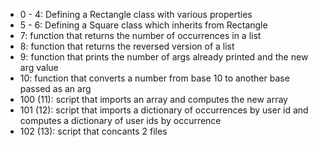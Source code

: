 - 0 - 4: Defining a Rectangle class with various properties
- 5 - 6: Defining a Square class which inherits from Rectangle
- 7: function that returns the number of occurrences in a list
- 8: function that returns the reversed version of a list
- 9: function that prints the number of args already printed and the new arg value
- 10: function that converts a number from base 10 to another base passed as an arg
- 100 (11): script that imports an array and computes the new array
- 101 (12): script that imports a dictionary of occurrences by user id and computes a dictionary of user ids by occurrence
- 102 (13): script that concants 2 files
